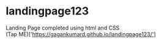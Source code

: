 # landingpage123
Landing Page completed using html and CSS
<br>
(Tap ME)['https://gagankumard.github.io/landingpage123/']
